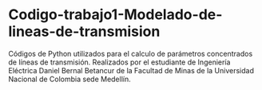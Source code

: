 # Codigo-trabajo1-Modelado-de-lineas-de-transmision
Códigos de Python utilizados para el calculo de parámetros concentrados de líneas de transmisión. Realizados por el estudiante de Ingeniería Eléctrica Daniel Bernal Betancur de la Facultad de Minas de la Universidad Nacional de Colombia sede Medellín.
